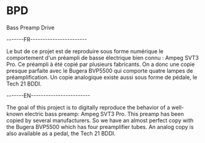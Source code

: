 # BPD
Bass Preamp Drive

-------FR-----------------------

Le but de ce projet est de reproduire sous forme numérique le comportement d'un préampli de basse électrique bien connu :
Ampeg SVT3 Pro.
Ce préampli à été copié par plusieurs fabricants. On a donc une copie presque parfaite avec le Bugera BVP5500 qui comporte quatre lampes de préamplification. Un copie analogique existe aussi sous forme de pédale, le Tech 21 BDDI.

-------EN------------------------

The goal of this project is to digitally reproduce the behavior of a well-known electric bass preamp:
Ampeg SVT3 Pro.
This preamp has been copied by several manufacturers. So we have an almost perfect copy with the Bugera BVP5500 which has four preamplifier tubes. An analog copy is also available as a pedal, the Tech 21 BDDI.
